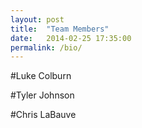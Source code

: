 ```yaml
---
layout: post
title:  "Team Members"
date:   2014-02-25 17:35:00
permalink: /bio/
---
```


#Luke Colburn

#Tyler Johnson

#Chris LaBauve